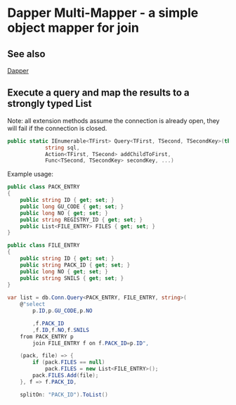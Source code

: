 Dapper Multi-Mapper - a simple object mapper for join
========================================

See also
-------------
[Dapper](https://github.com/stackexchange/dapper-dot-net/)

Execute a query and map the results to a strongly typed List
------------------------------------------------------------

Note: all extension methods assume the connection is already open, they will fail if the connection is closed.

```csharp
public static IEnumerable<TFirst> Query<TFirst, TSecond, TSecondKey>(this IDbConnection cnn,
            string sql,
            Action<TFirst, TSecond> addChildToFirst,
            Func<TSecond, TSecondKey> secondKey, ...)
```
Example usage:

```csharp
public class PACK_ENTRY
{
    public string ID { get; set; }
    public long GU_CODE { get; set; }
    public long NO { get; set; }
    public string REGISTRY_ID { get; set; }
    public List<FILE_ENTRY> FILES { get; set; }
}

public class FILE_ENTRY
{
    public string ID { get; set; }
    public string PACK_ID { get; set; }
    public long NO { get; set; }
    public string SNILS { get; set; }
}          
            
var list = db.Conn.Query<PACK_ENTRY, FILE_ENTRY, string>(
    @"select
        p.ID,p.GU_CODE,p.NO

        ,f.PACK_ID
        ,f.ID,f.NO,f.SNILS
    from PACK_ENTRY p
        join FILE_ENTRY f on f.PACK_ID=p.ID",

    (pack, file) => {
        if (pack.FILES == null)
            pack.FILES = new List<FILE_ENTRY>();
        pack.FILES.Add(file);
    }, f => f.PACK_ID, 

    splitOn: "PACK_ID").ToList()
```